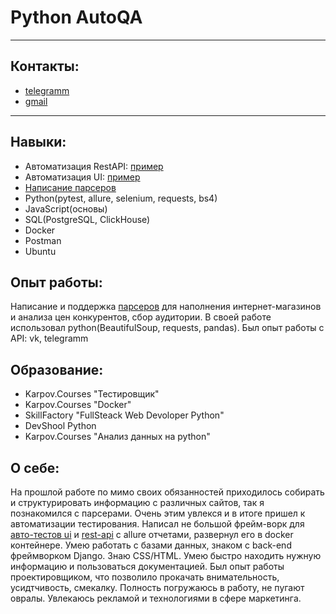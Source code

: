 # Python AutoQA 
---
## Контакты:
+ [telegramm](https://t.me/GrinevArtem)
+ [gmail](artemgrinyov90@gmail.com)
---

## Навыки:
+ Автоматизация RestAPI: [пример](https://github.com/artemgrinev/testAPI "Автотест API сайта dummyapi.io")
+ Автоматизация UI: [пример](https://github.com/artemgrinev/demoqa_UI_autotest "Автотест Ui сайта demoqa.com")
+ [Написание парсеров](https://github.com/artemgrinev/products_market_parser)
+ Python(pytest, allure, selenium, requests, bs4)
+ JavaScript(основы)
+ SQL(PostgreSQL, ClickHouse)
+ Docker
+ Postman
+ Ubuntu

## Опыт работы:
Написание и поддержка [парсеров](https://github.com/artemgrinev/products_market_parser "Искуственный пример парсера для магазинов окей и Перекресток") для наполнения интернет-магазинов и анализа цен конкурентов, сбор аудитории. В своей работе использовал python(BeautifulSoup, requests, pandas). Был опыт работы с API: vk, telegramm

## Образование:
+ Karpov.Courses "Тестировщик"
+ Karpov.Courses "Docker"
+ SkillFactory "FullSteack Web Devoloper Python"
+ DevShool Python
+ Karpov.Courses "Анализ данных на python"

## О себе:
На прошлой работе по мимо своих обязанностей приходилось собирать и структурировать информацию с различных сайтов, так я познакомился с парсерами. Очень этим увлекся и в итоге пришел к автоматизации тестирования. Написал не большой фрейм-ворк для [авто-тестов ui](https://github.com/artemgrinev/testAPI "Автотест API сайта dummyapi.io") и [rest-api](https://github.com/artemgrinev/demoqa_UI_autotest "Автотест Ui сайта demoqa.com") с allure отчетами, развернул его в docker контейнере. Умею работать с базами данных, знаком с back-end фреймворком Django. Знаю CSS/HTML. Умею быстро находить нужную информацию и пользоваться документацией.
Был опыт работы проектировщиком, что позволило прокачать внимательность, усидтчивость, смекалку. 
Полность погружаюсь в работу, не пугают овралы.
Увлекаюсь рекламой и технологиями в сфере маркетинга.
